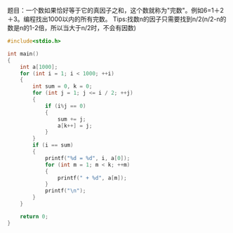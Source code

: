 题目：一个数如果恰好等于它的真因子之和，这个数就称为"完数"。例如6=1＋2＋3。编程找出1000以内的所有完数。
Tips:找数n的因子只需要找到n/2(n/2-n的数是n的1-2倍，所以当大于n/2时，不会有因数)
```c
#include<stdio.h>

int main()
{
	int a[1000];
	for (int i = 1; i < 1000; ++i)
	{
		int sum = 0, k = 0;
		for (int j = 1; j <= i / 2; ++j)
		{
			if (i%j == 0)
			{
				sum += j;
				a[k++] = j;
			}
		}
		if (i == sum)
		{
			printf("%d = %d", i, a[0]);
			for (int m = 1; m < k; ++m)
			{
				printf(" + %d", a[m]);
			}
			printf("\n");
		}
	}

	return 0;
}
```
